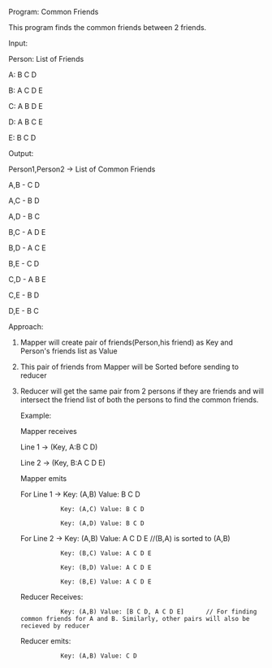 Program: Common Friends

This program finds the common friends between 2 friends.

Input:

Person: List of Friends

A: B C D

B: A C D E

C: A B D E

D: A B C E

E: B C D


Output:

Person1,Person2 -> List of Common Friends

A,B  -  C D

A,C  -  B D

A,D  -  B C

B,C  -  A D E

B,D  -  A C E

B,E  -  C D

C,D  -  A B E

C,E  -  B D

D,E  -  B C


Approach:
1. Mapper will create pair of friends(Person,his friend) as Key and Person's friends list as Value
2. This pair of friends from Mapper will be Sorted before sending to reducer
3. Reducer will get the same pair from 2 persons if they are friends and will intersect the friend list of both the persons to find the common friends.
   
   Example:
   
   Mapper receives
   
   Line 1  -> (Key, A:B C D)
   
   Line 2  -> (Key, B:A C D E)
   
   Mapper emits 
   
   For Line 1  -> Key: (A,B) Value: B C D
   
                  Key: (A,C) Value: B C D
                  
                  Key: (A,D) Value: B C D
                  
                  
   For Line 2  -> Key: (A,B) Value: A C D E      //(B,A) is sorted to (A,B)
   
                  Key: (B,C) Value: A C D E
                  
                  Key: (B,D) Value: A C D E
                  
                  Key: (B,E) Value: A C D E
                  
   
   Reducer Receives: 
   
                  Key: (A,B) Value: [B C D, A C D E]      // For finding common friends for A and B. Similarly, other pairs will also be recieved by reducer
                  
                  
   Reducer emits:
   
                  Key: (A,B) Value: C D
   
   
   
